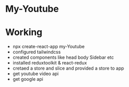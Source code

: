 # My-Youtube

# Working
- npx create-react-app my-Youtube
- configured tailwindcss 
- created components like head body Sidebar etc
- installed reduxtoolkit & react-redux
- cretaed a store and slice and provided a store to app
- get youtube video api 
- get google api
